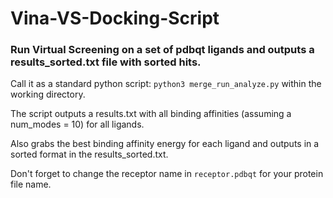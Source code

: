 # Vina-VS-Docking-Script

### Run Virtual Screening on a set of pdbqt ligands and outputs a results_sorted.txt file with sorted hits.

Call it as a standard python script:
`python3 merge_run_analyze.py` within the working directory.

The script outputs a results.txt with all binding affinities (assuming a num_modes = 10) for all ligands.

Also grabs the best binding affinity energy for each ligand and outputs in a sorted format in the results_sorted.txt.

Don't forget to change the receptor name in `receptor.pdbqt` for your protein file name.

